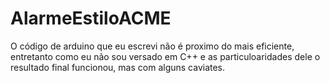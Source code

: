 # AlarmeEstiloACME

O código de arduino que eu escrevi não é proximo do mais eficiente, 
entretanto como eu não sou versado em C++ e as particuloaridades dele 
o resultado final funcionou, mas com alguns caviates.
